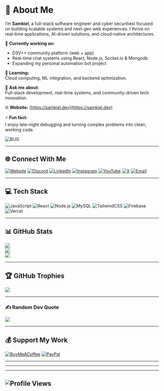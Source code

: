 # 💫 About Me  
I’m **Samkiel**, a full-stack software engineer and cyber securitiest focused on building scalable systems and next-gen web experiences. I thrive on real-time applications, AI-driven solutions, and cloud-native architectures.  

🚀 **Currently working on:**  
- D3V++ community platform (web + app)  
- Real-time chat systems using React, Node.js, Socket.io & Mongodb 
- Expanding my personal automation bot project  

🌱 **Learning:**  
Cloud computing, ML integration, and backend optimization.  

💬 **Ask me about:**  
Full-stack development, real-time systems, and community-driven tech innovation.  

🌐 **Website:** [https://samkiel.dev](https://samkiel.dev)  

⚡ **Fun fact:**  
I enjoy late-night debugging and turning complex problems into clean, working code.  

![BUG](https://camo.githubusercontent.com/0d5b9a9ac89264adf8241ee7177cbb3e93c0d45ffbe1a14718a04507839517ee/68747470733a2f2f6d65646961322e67697068792e636f6d2f6d656469612f57397442767a54586b516f70692f67697068792e6769663f6369643d36633039623935327875367379693166797166796330347763666b307176716538666437736f703133367a78666a796e2665703d76315f696e7465726e616c5f6769665f62795f6964267269643d67697068792e6769662663743d67)

---

## 🌐 Connect With Me  
[![Website](https://img.shields.io/badge/Website-000000?style=for-the-badge&logo=About.me&logoColor=white)](https://samkiel.dev)
[![Discord](https://img.shields.io/badge/Discord-%237289DA.svg?logo=discord&logoColor=white)](https://discord.gg/samkiel488)
[![LinkedIn](https://img.shields.io/badge/LinkedIn-%230077B5.svg?logo=linkedin&logoColor=white)](https://linkedin.com/in/samkiell)
[![Instagram](https://img.shields.io/badge/Instagram-%23E4405F.svg?logo=Instagram&logoColor=white)](https://instagram.com/samkiel.dev)
[![YouTube](https://img.shields.io/badge/YouTube-%23FF0000.svg?logo=YouTube&logoColor=white)](https://youtube.com/@samkieldev)
[![X](https://img.shields.io/badge/X-black.svg?logo=X&logoColor=white)](https://x.com/samkiel_dev)
[![Email](https://img.shields.io/badge/Email-D14836?logo=gmail&logoColor=white)](mailto:samuelezekiel488@gmail.com)

---

## 💻 Tech Stack  
![JavaScript](https://img.shields.io/badge/JavaScript-%23323330.svg?style=for-the-badge&logo=javascript&logoColor=%23F7DF1E)
![React](https://img.shields.io/badge/React-%2320232a.svg?style=for-the-badge&logo=react&logoColor=%2361DAFB)
![Node.js](https://img.shields.io/badge/Node.js-43853D.svg?style=for-the-badge&logo=node.js&logoColor=white)
![MySQL](https://img.shields.io/badge/MySQL-4479A1.svg?style=for-the-badge&logo=mysql&logoColor=white)
![TailwindCSS](https://img.shields.io/badge/TailwindCSS-%2338B2AC.svg?style=for-the-badge&logo=tailwind-css&logoColor=white)
![Firebase](https://img.shields.io/badge/Firebase-%23039BE5.svg?style=for-the-badge&logo=firebase)
![Vercel](https://img.shields.io/badge/Vercel-%23000000.svg?style=for-the-badge&logo=vercel&logoColor=white)

---

## 📊 GitHub Stats  
![](https://github-readme-stats.vercel.app/api?username=samkiel488&theme=dark&hide_border=false&include_all_commits=true&count_private=true)  
![](https://github-readme-streak-stats.herokuapp.com/?user=samkiel488&theme=dark&hide_border=false)  
![](https://github-readme-stats.vercel.app/api/top-langs/?username=samkiel488&theme=dark&hide_border=false&layout=compact)

---

## 🏆 GitHub Trophies  
![](https://github-profile-trophy.vercel.app/?username=samkiel488&theme=ocean_dark&no-frame=false&no-bg=false&margin-w=4)

---

### ✍️ Random Dev Quote  
![](https://quotes-github-readme.vercel.app/api?type=horizontal&theme=radical)

---

## 💰 Support My Work  
[![BuyMeACoffee](https://img.shields.io/badge/Buy%20Me%20a%20Coffee-ffdd00?style=for-the-badge&logo=buy-me-a-coffee&logoColor=black)](https://buymeacoffee.com/samkiel)
[![PayPal](https://img.shields.io/badge/PayPal-00457C?style=for-the-badge&logo=paypal&logoColor=white)](https://paypal.me/samkiel)

---
---
---

## ![Profile Views](https://komarev.com/ghpvc/?username=samkiel488&label=Profile%20Views&color=0e75b6&style=flat)
